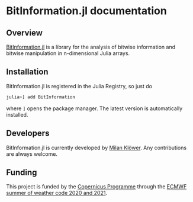 # BitInformation.jl documentation

## Overview

[BitInformation.jl](https://github.com/milankl/BitInformation.jl) is a library for the analysis of bitwise information and
bitwise manipulation in n-dimensional Julia arrays. 

## Installation

BitInformation.jl is registered in the Julia Registry, so just do
```julia
julia>] add BitInformation
```
where `]` opens the package manager. The latest version is automatically installed.

## Developers

BitInformation.jl is currently developed by [Milan Klöwer](https://github.com/milankl). Any contributions are always welcome.

## Funding

This project is funded by the [Copernicus Programme](https://www.copernicus.eu/en/copernicus-services/atmosphere)
through the [ECMWF summer of weather code 2020 and 2021](https://esowc.ecmwf.int/).